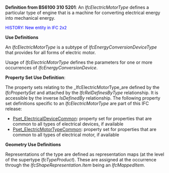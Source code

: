 ﻿**Definition from BS6100 310 5201**: An _IfcElectricMotorType_ defines a particular type of engine that is a machine for converting electrical energy into mechanical energy.

> <font color="#0000ff" size="-1">
HISTORY: New entity in IFC 2x2</font>
> 


****Use Definitions****

An _IfcElectricMotorType_ is a subtype of _IfcEnergyConversionDeviceType_ that provides for all forms of electric motor.

Usage of _IfcElectricMotorType_ defines the parameters for one or more occurrences of _IfcEnergyConversionDevice_.

****Property Set Use Definition****:

The property sets relating to the _IfcElectricMotorType_are defined by the _IfcPropertySet_ and attached by the _IfcRelDefinesByType_ relationship. It is accessible by the inverse _IsDefinedBy_ relationship. The following property set definitions specific to an _IfcElectricMotorType_ are part of this IFC release:

* [Pset_ElectricalDeviceCommon](../../psd/IfcElectricalDomain/Pset_ElectricalDeviceCommon.xml): property set for properties that are common to all types of electrical devices, if available 
* [Pset_ElectricMotorTypeCommon](../../psd/IfcElectricalDomain/Pset_ElectricMotorTypeCommon.xml): property set for properties that are common to all types of electrical motor, if available 

****Geometry Use Definitions****

Representations of the type are defined as representation maps (at the level of the supertype _IfcTypeProduct_). These are assigned at the occurrence through the _IfcShapeRepresentation.Item_ being an _IfcMappedItem_.